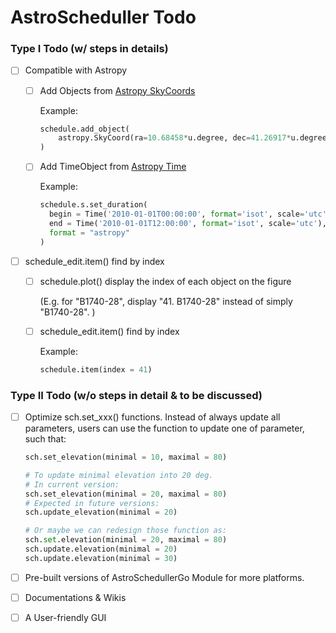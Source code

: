 # AstroScheduller Todo

### Type I Todo (w/ steps in details)

 - [ ] Compatible with Astropy

      - [ ] Add Objects from [Astropy SkyCoords](https://docs.astropy.org/en/stable/coordinates/index.html)
        
        Example: 
        
        ```python
        schedule.add_object(
        	astropy.SkyCoord(ra=10.68458*u.degree, dec=41.26917*u.degree)
        )
        ```
        
      - [ ] Add TimeObject from [Astropy Time](https://docs.astropy.org/en/stable/time/index.html)

        Example:

        ```python
        schedule.s.set_duration(
          begin = Time('2010-01-01T00:00:00', format='isot', scale='utc'), 
          end = Time('2010-01-01T12:00:00', format='isot', scale='utc'), 
          format = "astropy"
        )
        ```

 - [ ] schedule_edit.item() find by index

      - [ ] schedule.plot() display the index of each object on the figure

           (E.g. for "B1740-28", display "41. B1740-28" instead of simply "B1740-28". )

      - [ ] schedule_edit.item() find by index

           Example:

           ```python
           schedule.item(index = 41)
           ```



### Type II Todo (w/o steps in detail & to be discussed)

 - [ ] Optimize sch.set_xxx() functions. Instead of always update all parameters, users can use the function to update one of parameter, such that: 

   ```python
   sch.set_elevation(minimal = 10, maximal = 80)
   
   # To update minimal elevation into 20 deg. 
   # In current version: 
   sch.set_elevation(minimal = 20, maximal = 80)
   # Expected in future versions:
   sch.update_elevation(minimal = 20)
   
   # Or maybe we can redesign those function as: 
   sch.set.elevation(minimal = 20, maximal = 80)
   sch.update.elevation(minimal = 20)
   sch.update.elevation(minimal = 30)
   ```

 - [ ] Pre-built versions of AstroSchedullerGo Module for more platforms. 

 - [ ] Documentations & Wikis

 - [ ] A User-friendly GUI
